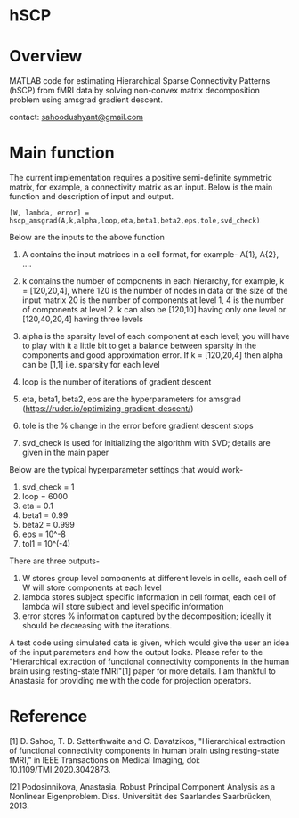 # hSCP

# Overview

MATLAB code for estimating Hierarchical Sparse Connectivity Patterns (hSCP) from fMRI data by solving non-convex matrix decomposition problem using amsgrad gradient descent. 

contact: sahoodushyant@gmail.com

# Main function

The current implementation requires a positive semi-definite symmetric matrix, for example, a connectivity matrix as an input. Below is the main function and description of input and output. 

```[W, lambda, error] = hscp_amsgrad(A,k,alpha,loop,eta,beta1,beta2,eps,tole,svd_check)```

Below are the inputs to the above function

1) A contains the input matrices in a cell format, for example- A{1}, A{2}, ....

2) k contains the number of components in each hierarchy, for example, k = [120,20,4], where 120 is the number of nodes in data or the size of the input matrix
 20 is the number of components at level 1,
 4 is the number of components at level 2.
 k can also be [120,10] having only one level or [120,40,20,4] having
 three levels

3) alpha is the sparsity level of each component at each level; you will
 have to play with it a little bit to get a balance between sparsity in
 the components and good approximation error.
 If k = [120,20,4] then alpha can be [1,1] i.e. sparsity for each level

 4) loop is the number of iterations of gradient descent

 5) eta, beta1, beta2, eps are the hyperparameters for amsgrad (https://ruder.io/optimizing-gradient-descent/)

 6) tole is the % change in the error before gradient descent stops

 7) svd_check is used for initializing the algorithm with SVD; details are
 given in the main paper
 
 Below are the typical hyperparameter settings that would work-
 1) svd_check = 1
 2) loop = 6000
 3) eta = 0.1
 4) beta1 = 0.99
 5) beta2 = 0.999
 6) eps = 10^-8
 7) tol1 = 10^(-4)

 There are three outputs-
 1) W stores group level components at different levels in cells, each cell of W will
 store components at each level
 2) lambda stores subject specific information in cell format, each cell of
 lambda will store subject and level specific information
 3) error stores % information captured by the decomposition; ideally it
 should be decreasing with the iterations.

A test code using simulated data is given, which would give the user an idea of the input parameters and how the output looks. Please refer to the "Hierarchical extraction of functional connectivity components in the human brain using resting-state fMRI"[1] paper for more details. I am thankful to Anastasia for providing me with the code for projection operators.

# Reference

[1] D. Sahoo, T. D. Satterthwaite and C. Davatzikos, "Hierarchical extraction of functional connectivity components in human brain using resting-state fMRI," in IEEE Transactions on Medical Imaging, doi: 10.1109/TMI.2020.3042873.

[2] Podosinnikova, Anastasia. Robust Principal Component Analysis as a Nonlinear Eigenproblem. Diss. Universität des Saarlandes Saarbrücken, 2013.
